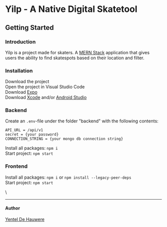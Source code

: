 # Yilp - A Native Digital Skatetool #
## Getting Started  ##

### Introduction ###
Yilp is a project made for skaters. A [MERN Stack](https://www.mongodb.com/mern-stack "MERN Stack") application that gives users the ability to find skatespots based on their location and filter. 

### Installation ###
Download the project\
Open the project in Visual Studio Code \
Download [Expo](https://expo.dev/ "Expo")\
Download [Xcode](https://developer.apple.com/xcode/resources/ "Xcode") and/or [Android Studio](https://developer.android.com/studio "Android Studio")

### Backend ###
Create an `.env`-file under the folder "backend" with the following contents:
```
API_URL = /api/v1
secret = {your password} 
CONNECTION_STRING = {your mongo db connection string}
```

Install all packages: `npm i`\
Start project: `npm start`

### Frontend ###
Install all packages: `npm i` or `npm install --legacy-peer-deps`\
Start project: `npm start`

\

-----
#### Author ####
[Yentel De Hauwere](https://github.com/YentelDeHauwere "Yentel De Hauwere")
